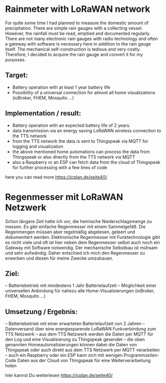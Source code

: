 # Rainmeter with LoRaWAN network

For quite some time I had planned to measure the domestic amount of precipitation. There are simple rain gauges with a collecting vessel. However, the rainfall must be read, emptied and documented regularly. There are not many electronic rain gauges with radio technology and often a gateway with software is necessary here in addition to the rain gauge itself. The mechanical self-construction is tedious and very costly. Therefore, I decided to acquire the rain gauge and convert it for my purposes.

## Target:
- Battery operation with at least 1 year battery life
- Possibility of a universal connection for almost all home visualizations (ioBroker, FHEM, Mosquito ...)

## Implementation / result:
- Battery operation with an expected battery life of 2 years.
- data transmission via an energy saving LoRaWAN wireless connection to the TTS network
- from the TTS network the data is sent to Thingspeak via MQTT for logging and visualization
- the above mentioned home automations can process the data from Thingspeak or also directly from the TTS network via MQTT
- also a Raspberry or an ESP can fetch data from the cloud of Thingspeak for further processing with a few lines of code 

here you can read more  https://icplan.de/seite40/

# Regenmesser mit LoRaWAN Netzwerk

Schon längere Zeit hatte ich vor, die heimische Niederschlagsmenge zu messen. Es gibt einfache Regenmesser mit einem Sammelgefäß. Die Regenmengen müssen aber regelmäßig abgelesen, geleert und dokumentiert werden. Elektronische Regenmesser mit Funktechnologie gibt es nicht viele und oft ist hier neben dem Regenmesser selbst auch noch ein Gateway mit Software notwendig. Der mechanische Selbstbau ist mühsam und sehr aufwändig. Daher entschied ich mich den Regenmesser zu erwerben und diesen für meine Zwecke umzubauen.

## Ziel:
– Batteriebetrieb mit mindestens 1 Jahr Batterielaufzeit
– Möglichkeit einer universellen Anbindung für nahezu alle Home-Visualisierungen (ioBroker, FHEM, Mosquito …)

## Umsetzung / Ergebnis:
– Batteriebetrieb mit einer erwarteten Batterielaufzeit von 2 Jahren
– Datenversand über eine energiesparende LoRaWAN Funkverbindung zum TTS Netzwerk
– aus dem TTS  Netzwerk werden die Daten per MQTT für den Log und eine Visualisierung zu Thingspeak gesendet
– die oben genannten Homeautomatisierungen können dabei die Daten von Thingspeak oder auch direkt aus dem TTS Netzwerk per MQTT verarbeiten
– auch ein Raspberry oder ein ESP kann sich mit wenigen Programmzeilen-Code Daten aus der Cloud von Thingspeak für eine Weiterverarbeitung holen 

hier kannst Du weiterlesen https://icplan.de/seite40/
